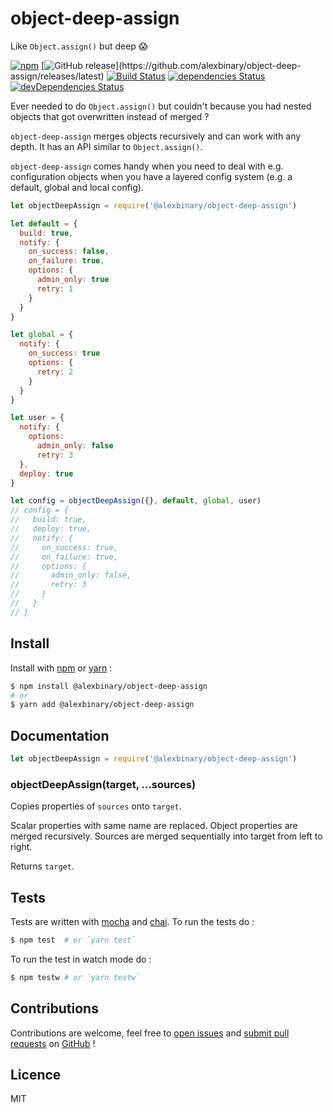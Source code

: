 # object-deep-assign

Like `Object.assign()` but deep 😱

[![npm](https://img.shields.io/npm/v/@alexbinary/object-deep-assign.svg)](https://www.npmjs.com/package/@alexbinary/object-deep-assign)
[![GitHub release](https://img.shields.io/github/release/alexbinary/object-deep-assign.svg?label="github")](https://github.com/alexbinary/object-deep-assign/releases/latest)
[![Build Status](https://travis-ci.org/alexbinary/object-deep-assign.svg)](https://travis-ci.org/alexbinary/object-deep-assign)
[![dependencies Status](https://david-dm.org/alexbinary/object-deep-assign/status.svg)](https://david-dm.org/alexbinary/object-deep-assign)
[![devDependencies Status](https://david-dm.org/alexbinary/object-deep-assign/dev-status.svg)](https://david-dm.org/alexbinary/object-deep-assign?type=dev)

Ever needed to do `Object.assign()` but couldn't because you had nested objects that got overwritten instead of merged ?

`object-deep-assign` merges objects recursively and can work with any depth. It has an API similar to `Object.assign()`.

`object-deep-assign` comes handy when you need to deal with e.g. configuration objects when you have a layered config system (e.g. a default, global and local config).

```javascript
let objectDeepAssign = require('@alexbinary/object-deep-assign')

let default = {
  build: true,
  notify: {
    on_success: false,
    on_failure: true,
    options: {
      admin_only: true
      retry: 1
    }
  }
}

let global = {
  notify: {
    on_success: true
    options: {
      retry: 2
    }
  }
}

let user = {
  notify: {
    options:
      admin_only: false
      retry: 3
  },
  deploy: true
}

let config = objectDeepAssign({}, default, global, user)
// config = {
//   build: true,
//   deploy: true,
//   notify: {
//     on_success: true,
//     on_failure: true,
//     options: {
//       admin_only: false,
//       retry: 3
//     }
//   }
// }
```

## Install

Install with [npm](https://www.npmjs.com) or [yarn](https://yarnpkg.com) :

```bash
$ npm install @alexbinary/object-deep-assign
# or
$ yarn add @alexbinary/object-deep-assign
```

## Documentation

```javascript
let objectDeepAssign = require('@alexbinary/object-deep-assign')
```

### objectDeepAssign(target, ...sources)

Copies properties of `sources` onto `target`.

Scalar properties with same name are replaced. Object properties are merged recursively. Sources are merged sequentially into target from left to right.

Returns `target`.

## Tests

Tests are written with [mocha](http://mochajs.org) and [chai](http://chaijs.com). To run the tests do :
```bash
$ npm test  # or `yarn test`
```

To run the test in watch mode do :
```bash
$ npm testw # or `yarn testw`
```

## Contributions

Contributions are welcome, feel free to [open issues](https://github.com/alexbinary/object-deep-assign/issues) and [submit pull requests](https://github.com/alexbinary/object-deep-assign/pulls) on [GitHub](https://github.com/alexbinary/object-deep-assign) !

## Licence

MIT
